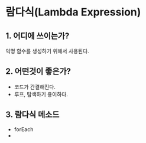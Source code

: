 # 람다식(Lambda Expression)

## 1. 어디에 쓰이는가?
익명 함수를 생성하기 위해서 사용된다.

## 2. 어떤것이 좋은가?
* 코드가 간결해진다.
* 루프, 탐색하기 용이하다.

## 3. 람다식 메소드
* forEach
* 
